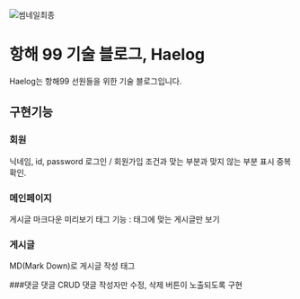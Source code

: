 ![썸네일최종](https://user-images.githubusercontent.com/105340850/209094212-8b079e99-4aeb-492e-a736-8f1b7611d754.jpg)

# 항해 99 기술 블로그, Haelog
Haelog는 항해99 선원들을 위한 기술 블로그입니다.

## 구현기능
### 회원
닉네임, id, password
로그인 / 회원가입
조건과 맞는 부분과 맞지 않는 부분 표시
중복 확인. 

### 메인페이지
게시글 마크다운 미리보기
태그 기능 : 태그에 맞는 게시글만 보기

### 게시글
MD(Mark Down)로 게시글 작성
태그 

###댓글
댓글 CRUD
댓글 작성자만 수정, 삭제 버튼이 노출되도록 구현
    

